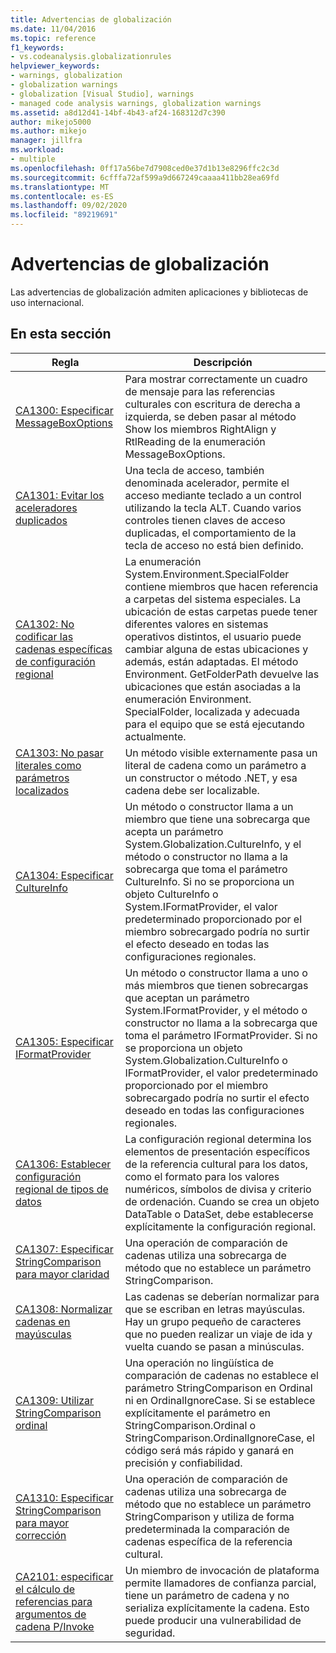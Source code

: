 ```yaml
---
title: Advertencias de globalización
ms.date: 11/04/2016
ms.topic: reference
f1_keywords:
- vs.codeanalysis.globalizationrules
helpviewer_keywords:
- warnings, globalization
- globalization warnings
- globalization [Visual Studio], warnings
- managed code analysis warnings, globalization warnings
ms.assetid: a8d12d41-14bf-4b43-af24-168312d7c390
author: mikejo5000
ms.author: mikejo
manager: jillfra
ms.workload:
- multiple
ms.openlocfilehash: 0ff17a56be7d7908ced0e37d1b13e8296ffc2c3d
ms.sourcegitcommit: 6cfffa72af599a9d667249caaaa411bb28ea69fd
ms.translationtype: MT
ms.contentlocale: es-ES
ms.lasthandoff: 09/02/2020
ms.locfileid: "89219691"
---
```

# <a name="globalization-warnings"></a>Advertencias de globalización
Las advertencias de globalización admiten aplicaciones y bibliotecas de uso internacional.

## <a name="in-this-section"></a>En esta sección

|Regla|Descripción|
|----------|-----------------|
|[CA1300: Especificar MessageBoxOptions](../code-quality/ca1300.md)|Para mostrar correctamente un cuadro de mensaje para las referencias culturales con escritura de derecha a izquierda, se deben pasar al método Show los miembros RightAlign y RtlReading de la enumeración MessageBoxOptions.|
|[CA1301: Evitar los aceleradores duplicados](../code-quality/ca1301.md)|Una tecla de acceso, también denominada acelerador, permite el acceso mediante teclado a un control utilizando la tecla ALT. Cuando varios controles tienen claves de acceso duplicadas, el comportamiento de la tecla de acceso no está bien definido.|
|[CA1302: No codificar las cadenas específicas de configuración regional](../code-quality/ca1302.md)|La enumeración System.Environment.SpecialFolder contiene miembros que hacen referencia a carpetas del sistema especiales. La ubicación de estas carpetas puede tener diferentes valores en sistemas operativos distintos, el usuario puede cambiar alguna de estas ubicaciones y además, están adaptadas. El método Environment. GetFolderPath devuelve las ubicaciones que están asociadas a la enumeración Environment. SpecialFolder, localizada y adecuada para el equipo que se está ejecutando actualmente.|
|[CA1303: No pasar literales como parámetros localizados](../code-quality/ca1303.md)|Un método visible externamente pasa un literal de cadena como un parámetro a un constructor o método .NET, y esa cadena debe ser localizable.|
|[CA1304: Especificar CultureInfo](../code-quality/ca1304.md)|Un método o constructor llama a un miembro que tiene una sobrecarga que acepta un parámetro System.Globalization.CultureInfo, y el método o constructor no llama a la sobrecarga que toma el parámetro CultureInfo. Si no se proporciona un objeto CultureInfo o System.IFormatProvider, el valor predeterminado proporcionado por el miembro sobrecargado podría no surtir el efecto deseado en todas las configuraciones regionales.|
|[CA1305: Especificar IFormatProvider](../code-quality/ca1305.md)|Un método o constructor llama a uno o más miembros que tienen sobrecargas que aceptan un parámetro System.IFormatProvider, y el método o constructor no llama a la sobrecarga que toma el parámetro IFormatProvider. Si no se proporciona un objeto System.Globalization.CultureInfo o IFormatProvider, el valor predeterminado proporcionado por el miembro sobrecargado podría no surtir el efecto deseado en todas las configuraciones regionales.|
|[CA1306: Establecer configuración regional de tipos de datos](../code-quality/ca1306.md)|La configuración regional determina los elementos de presentación específicos de la referencia cultural para los datos, como el formato para los valores numéricos, símbolos de divisa y criterio de ordenación. Cuando se crea un objeto DataTable o DataSet, debe establecerse explícitamente la configuración regional.|
|[CA1307: Especificar StringComparison para mayor claridad](../code-quality/ca1307.md)|Una operación de comparación de cadenas utiliza una sobrecarga de método que no establece un parámetro StringComparison.|
|[CA1308: Normalizar cadenas en mayúsculas](../code-quality/ca1308.md)|Las cadenas se deberían normalizar para que se escriban en letras mayúsculas. Hay un grupo pequeño de caracteres que no pueden realizar un viaje de ida y vuelta cuando se pasan a minúsculas.|
|[CA1309: Utilizar StringComparison ordinal](../code-quality/ca1309.md)|Una operación no lingüística de comparación de cadenas no establece el parámetro StringComparison en Ordinal ni en OrdinalIgnoreCase. Si se establece explícitamente el parámetro en StringComparison.Ordinal o StringComparison.OrdinalIgnoreCase, el código será más rápido y ganará en precisión y confiabilidad.|
|[CA1310: Especificar StringComparison para mayor corrección](../code-quality/ca1310.md)|Una operación de comparación de cadenas utiliza una sobrecarga de método que no establece un parámetro StringComparison y utiliza de forma predeterminada la comparación de cadenas específica de la referencia cultural.|
|[CA2101: especificar el cálculo de referencias para argumentos de cadena P/Invoke](../code-quality/ca2101.md)|Un miembro de invocación de plataforma permite llamadores de confianza parcial, tiene un parámetro de cadena y no serializa explícitamente la cadena. Esto puede producir una vulnerabilidad de seguridad.|
